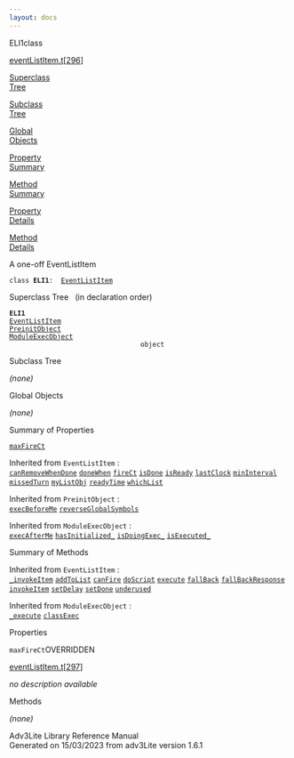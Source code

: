 ```yaml
---
layout: docs
---
```

<span class="title">ELI1</span><span class="type">class</span>

[eventListItem.t](../file/eventListItem.t.html)\[[296](../source/eventListItem.t.html#296)\]

[Superclass  
Tree](#_SuperClassTree_)

[Subclass  
Tree](#_SubClassTree_)

[Global  
Objects](#_ObjectSummary_)

[Property  
Summary](#_PropSummary_)

[Method  
Summary](#_MethodSummary_)

[Property  
Details](#_Properties_)

[Method  
Details](#_Methods_)



A one-off EventListItem

`class `**`ELI1`**` :   `[`EventListItem`](../object/EventListItem.html)



<span id="_SuperClassTree_"></span>



<span class="hdln">Superclass Tree</span>   (in declaration order)



**`ELI1`**  
[`EventListItem`](../object/EventListItem.html)  
[`PreinitObject`](../object/PreinitObject.html)  
[`ModuleExecObject`](../object/ModuleExecObject.html)  
`                                 object`  
<span id="_SubClassTree_"></span>



<span class="hdln">Subclass Tree</span>  



*(none)* <span id="_ObjectSummary_"></span>



<span class="hdln">Global Objects</span>  



*(none)* <span id="_PropSummary_"></span>



<span class="hdln">Summary of Properties</span>  



[`maxFireCt`](#maxFireCt)

Inherited from `EventListItem` :  
[`canRemoveWhenDone`](../object/EventListItem.html#canRemoveWhenDone) [`doneWhen`](../object/EventListItem.html#doneWhen) [`fireCt`](../object/EventListItem.html#fireCt) [`isDone`](../object/EventListItem.html#isDone) [`isReady`](../object/EventListItem.html#isReady) [`lastClock`](../object/EventListItem.html#lastClock) [`minInterval`](../object/EventListItem.html#minInterval) [`missedTurn`](../object/EventListItem.html#missedTurn) [`myListObj`](../object/EventListItem.html#myListObj) [`readyTime`](../object/EventListItem.html#readyTime) [`whichList`](../object/EventListItem.html#whichList)

Inherited from `PreinitObject` :  
[`execBeforeMe`](../object/PreinitObject.html#execBeforeMe) [`reverseGlobalSymbols`](../object/PreinitObject.html#reverseGlobalSymbols)

Inherited from `ModuleExecObject` :  
[`execAfterMe`](../object/ModuleExecObject.html#execAfterMe) [`hasInitialized_`](../object/ModuleExecObject.html#hasInitialized_) [`isDoingExec_`](../object/ModuleExecObject.html#isDoingExec_) [`isExecuted_`](../object/ModuleExecObject.html#isExecuted_)

<span id="_MethodSummary_"></span>



<span class="hdln">Summary of Methods</span>  





Inherited from `EventListItem` :  
[`_invokeItem`](../object/EventListItem.html#_invokeItem) [`addToList`](../object/EventListItem.html#addToList) [`canFire`](../object/EventListItem.html#canFire) [`doScript`](../object/EventListItem.html#doScript) [`execute`](../object/EventListItem.html#execute) [`fallBack`](../object/EventListItem.html#fallBack) [`fallBackResponse`](../object/EventListItem.html#fallBackResponse) [`invokeItem`](../object/EventListItem.html#invokeItem) [`setDelay`](../object/EventListItem.html#setDelay) [`setDone`](../object/EventListItem.html#setDone) [`underused`](../object/EventListItem.html#underused)



Inherited from `ModuleExecObject` :  
[`_execute`](../object/ModuleExecObject.html#_execute) [`classExec`](../object/ModuleExecObject.html#classExec)

<span id="_Properties_"></span>



<span class="hdln">Properties</span>  



<span id="maxFireCt"></span>

`maxFireCt`<span class="rem">OVERRIDDEN</span>

[eventListItem.t](../file/eventListItem.t.html)\[[297](../source/eventListItem.t.html#297)\]



*no description available*



<span id="_Methods_"></span>



<span class="hdln">Methods</span>  



*(none)*



Adv3Lite Library Reference Manual  
Generated on 15/03/2023 from adv3Lite version 1.6.1


